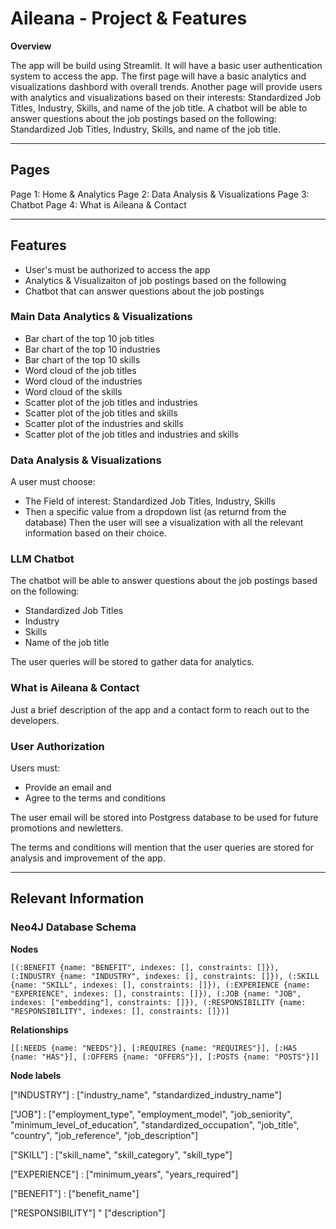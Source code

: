 # Aileana - Project & Features

**Overview**

The app will be build using Streamlit. It will have a basic user authentication system to access the app. The first page will have a basic analytics and visualizations dashbord with overall trends.
Another page will provide users with analytics and visualizations based on their interests: Standardized Job Titles, Industry, Skills, and name of the job title.
A chatbot will be able to answer questions about the job postings based on the following: Standardized Job Titles, Industry, Skills, and name of the job title.

---

## Pages

Page 1: Home & Analytics
Page 2: Data Analysis & Visualizations
Page 3: Chatbot
Page 4: What is Aileana & Contact

---

## Features

- User's must be authorized to access the app
- Analytics & Visualizaiton of job postings based on the following
- Chatbot that can answer questions about the job postings

### Main Data Analytics & Visualizations

- Bar chart of the top 10 job titles
- Bar chart of the top 10 industries
- Bar chart of the top 10 skills
- Word cloud of the job titles
- Word cloud of the industries
- Word cloud of the skills
- Scatter plot of the job titles and industries
- Scatter plot of the job titles and skills
- Scatter plot of the industries and skills
- Scatter plot of the job titles and industries and skills

### Data Analysis & Visualizations

A user must choose:

- The Field of interest: Standardized Job Titles, Industry, Skills
- Then a specific value from a dropdown list (as returnd from the database)
Then the user will see a visualization with all the relevant information based on their choice.

### LLM Chatbot

The chatbot will be able to answer questions about the job postings based on the following:

- Standardized Job Titles
- Industry
- Skills
- Name of the job title

The user queries will be stored to gather data for analytics.

### What is Aileana & Contact

Just a brief description of the app and a contact form to reach out to the developers.

### User Authorization

Users must:

- Provide an email and
- Agree to the terms and conditions

The user email will be stored into Postgress database to be used for future promotions and newletters.

The terms and conditions will mention that the user queries are stored for analysis and improvement of the app.

---

## Relevant Information

### Neo4J Database Schema

**Nodes**

``` CYPHER
[(:BENEFIT {name: "BENEFIT", indexes: [], constraints: []}), (:INDUSTRY {name: "INDUSTRY", indexes: [], constraints: []}), (:SKILL {name: "SKILL", indexes: [], constraints: []}), (:EXPERIENCE {name: "EXPERIENCE", indexes: [], constraints: []}), (:JOB {name: "JOB", indexes: ["embedding"], constraints: []}), (:RESPONSIBILITY {name: "RESPONSIBILITY", indexes: [], constraints: []})]
```

**Relationships**

``` CYPHER
[[:NEEDS {name: "NEEDS"}], [:REQUIRES {name: "REQUIRES"}], [:HAS {name: "HAS"}], [:OFFERS {name: "OFFERS"}], [:POSTS {name: "POSTS"}]]
```

**Node labels**

["INDUSTRY"] : ["industry_name", "standardized_industry_name"]

["JOB"] : ["employment_type", "employment_model", "job_seniority", "minimum_level_of_education", "standardized_occupation", "job_title", "country", "job_reference", "job_description"]

["SKILL"] : ["skill_name", "skill_category", "skill_type"]

["EXPERIENCE"] : ["minimum_years", "years_required"]

["BENEFIT"] : ["benefit_name"]

["RESPONSIBILITY"] " ["description"]